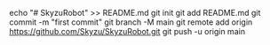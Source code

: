 echo "# SkyzuRobot" >> README.md
git init
git add README.md
git commit -m "first commit"
git branch -M main
git remote add origin https://github.com/Skyzu/SkyzuRobot.git
git push -u origin main
